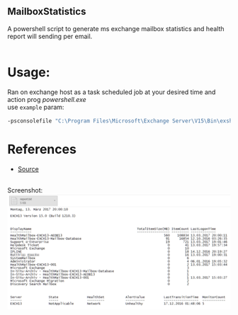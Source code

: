## MailboxStatistics
A powershell script to generate ms exchange mailbox statistics and health report will sending per email.<br><br>
 
# Usage:
Ran on exchange host as a task scheduled job at your desired time and action prog *powershell.exe*<br>
use ``example`` param:
```sh
-psconsolefile "C:\Program Files\Microsoft\Exchange Server\V15\Bin\exshell.psc1" -file "C:\windows\system32\MailboxStatistics-Report.ps1"
```
# References
* [Source](http://think.unblog.ch/winstat-user-status/)
<br>
Screenshot:
<img src="report-screen.png">
